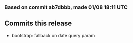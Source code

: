 ### Based on commit ab7dbbb, made 01/08 18:11 UTC
## Commits this release
  - bootstrap: fallback on date query param